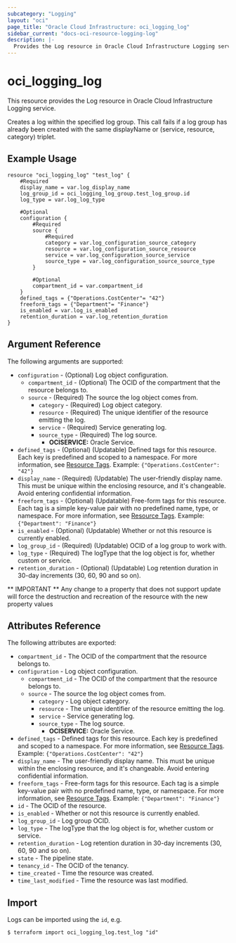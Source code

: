 ```yaml
---
subcategory: "Logging"
layout: "oci"
page_title: "Oracle Cloud Infrastructure: oci_logging_log"
sidebar_current: "docs-oci-resource-logging-log"
description: |-
  Provides the Log resource in Oracle Cloud Infrastructure Logging service
---
```


# oci_logging_log
This resource provides the Log resource in Oracle Cloud Infrastructure Logging service.

Creates a log within the specified log group. This call fails if a log group has already been created
with the same displayName or (service, resource, category) triplet.


## Example Usage

```hcl
resource "oci_logging_log" "test_log" {
	#Required
	display_name = var.log_display_name
	log_group_id = oci_logging_log_group.test_log_group.id
	log_type = var.log_log_type

	#Optional
	configuration {
		#Required
		source {
			#Required
			category = var.log_configuration_source_category
			resource = var.log_configuration_source_resource
			service = var.log_configuration_source_service
			source_type = var.log_configuration_source_source_type
		}

		#Optional
		compartment_id = var.compartment_id
	}
	defined_tags = {"Operations.CostCenter"= "42"}
	freeform_tags = {"Department"= "Finance"}
	is_enabled = var.log_is_enabled
	retention_duration = var.log_retention_duration
}
```

## Argument Reference

The following arguments are supported:

* `configuration` - (Optional) Log object configuration.
	* `compartment_id` - (Optional) The OCID of the compartment that the resource belongs to.
	* `source` - (Required) The source the log object comes from.
		* `category` - (Required) Log object category.
		* `resource` - (Required) The unique identifier of the resource emitting the log.
		* `service` - (Required) Service generating log.
		* `source_type` - (Required) The log source.
			* **OCISERVICE:** Oracle Service. 
* `defined_tags` - (Optional) (Updatable) Defined tags for this resource. Each key is predefined and scoped to a namespace. For more information, see [Resource Tags](https://docs.cloud.oracle.com/iaas/Content/General/Concepts/resourcetags.htm).  Example: `{"Operations.CostCenter": "42"}` 
* `display_name` - (Required) (Updatable) The user-friendly display name. This must be unique within the enclosing resource, and it's changeable. Avoid entering confidential information. 
* `freeform_tags` - (Optional) (Updatable) Free-form tags for this resource. Each tag is a simple key-value pair with no predefined name, type, or namespace. For more information, see [Resource Tags](https://docs.cloud.oracle.com/iaas/Content/General/Concepts/resourcetags.htm). Example: `{"Department": "Finance"}` 
* `is_enabled` - (Optional) (Updatable) Whether or not this resource is currently enabled.
* `log_group_id` - (Required) (Updatable) OCID of a log group to work with.
* `log_type` - (Required) The logType that the log object is for, whether custom or service.
* `retention_duration` - (Optional) (Updatable) Log retention duration in 30-day increments (30, 60, 90 and so on).


** IMPORTANT **
Any change to a property that does not support update will force the destruction and recreation of the resource with the new property values

## Attributes Reference

The following attributes are exported:

* `compartment_id` - The OCID of the compartment that the resource belongs to.
* `configuration` - Log object configuration.
	* `compartment_id` - The OCID of the compartment that the resource belongs to.
	* `source` - The source the log object comes from.
		* `category` - Log object category.
		* `resource` - The unique identifier of the resource emitting the log.
		* `service` - Service generating log.
		* `source_type` - The log source.
			* **OCISERVICE:** Oracle Service. 
* `defined_tags` - Defined tags for this resource. Each key is predefined and scoped to a namespace. For more information, see [Resource Tags](https://docs.cloud.oracle.com/iaas/Content/General/Concepts/resourcetags.htm).  Example: `{"Operations.CostCenter": "42"}` 
* `display_name` - The user-friendly display name. This must be unique within the enclosing resource, and it's changeable. Avoid entering confidential information. 
* `freeform_tags` - Free-form tags for this resource. Each tag is a simple key-value pair with no predefined name, type, or namespace. For more information, see [Resource Tags](https://docs.cloud.oracle.com/iaas/Content/General/Concepts/resourcetags.htm). Example: `{"Department": "Finance"}` 
* `id` - The OCID of the resource.
* `is_enabled` - Whether or not this resource is currently enabled.
* `log_group_id` - Log group OCID.
* `log_type` - The logType that the log object is for, whether custom or service.
* `retention_duration` - Log retention duration in 30-day increments (30, 60, 90 and so on).
* `state` - The pipeline state.
* `tenancy_id` - The OCID of the tenancy.
* `time_created` - Time the resource was created.
* `time_last_modified` - Time the resource was last modified.

## Import

Logs can be imported using the `id`, e.g.

```
$ terraform import oci_logging_log.test_log "id"
```

